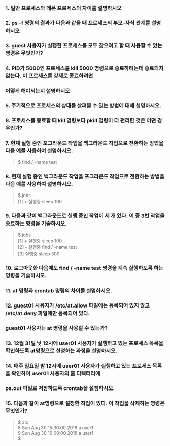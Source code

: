 ### 1. 일반 프로세스와 데몬 프로세스의 차이를 설명하시오 ###  
### 2. ps -f 명령의 결과가 다음과 같을 때 프로세스의 부모-자식 관계를 설명하시오 ###  
### 3. guest 사용자가 실행한 프로세스를 모두 찾으려고 할 때 사용할 수 있는 명령은 무엇인가? ###  
### 4. PID가 5000인 프로세스를 kill 5000 명령으로 종료하려는데 종료되지 않는다. 이 프로세스를 강제로 종료하려면 ###  
### 어떻게 해야되는지 설명하시오 ###  
### 5. 주기적으로 프로세스의 상대를 살펴볼 수 있는 방법에 대해 설명하시오. ###  
### 6. 프로세스를 종료할 때 kill 명령보다 pkill 명령이 더 편리한 것은 어떤 경우인가? ###  
### 7. 현재 실행 중인 포그라운드 작업을 백그라운드 작업으로 전환하는 방법을 다음 예를 사용하여 설명하시오. ###  
> $ find / -name test  
### 8. 현재 실행 중인 백그라운드 작업을 포그라운드 작업으로 전환하는 방법을 다음 예를 사용하여 설명하시오. ###  
> $ jobs  
> [1] + 실행중 sleep 100  
### 9. 다음과 같이 백그라운드로 실행 중인 작업이 세 개 있다. 이 중 3번 작업을 종료하는 명령을 기술하시오. ###  
> $ jobs  
> [1] + 실행중 sleep 100  
> [2] - 실행중 find / -name test  
> [3] 실행중 sleep 300  
### 10. 로그아웃한 다음에도 find / -name test 명령을 계속 실행하도록 하는 명령을 기술하시오. ###  
### 11. at 명령과 crontab 명령의 차이를 설명하시오. ###  
### 12. guest01 사용자가 /etc/at.allow 파일에는 등록되어 있지 않고 /etc/at.deny 파일에만 등록되어 있다. ###  
### guest01 사용자는 at 명령을 사용할 수 있는가? ###  
### 13. 12월 31일 낮 12시에 user01 사용자가 실행하고 있는 프로세스 목록을 확인하도록 at명령으로 설정하는 과정을 설명하시오. ###  
### 14. 매주 일요일 밤 12시에 user01 사용자가 실행하고 있는 프로세스 목록을 확인하여 user01 사용자의 홈 디렉터리에 ###  
### ps.out 파일로 저장하도록 crontab을 설정하시오. ###  
### 15. 다음과 같이 at명령으로 설정한 작업이 있다. 이 작업을 삭제하는 명령은 무엇인가? ###  
> $ atq  
> 8 Sun Aug 30 15:30:00 2018 a user1  
> 9 Sun Aug 30 16:00:00 2018 a user1  
> $  
